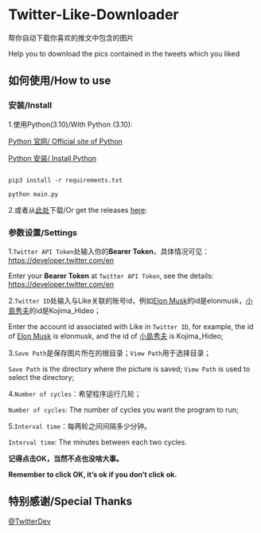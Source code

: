 # Twitter-Like-Downloader

帮你自动下载你喜欢的推文中包含的图片

Help you to download the pics contained in the tweets which you liked

## 如何使用/How to use

### 安装/Install

1.使用Python(3.10)/With Python (3.10):

[Python 官网/ Official site of Python](https://www.python.org/downloads/)

[Python 安装/ Install Python](https://www.tutorialspoint.com/how-to-install-python-in-windows)

```shell

pip3 install -r requirements.txt

python main.py

```

2.或者从[此处](https://github.com/Adi-SOUL/Twitter-Like-Downloader/releases/tag/v0.1)下载/Or get the releases [here](https://github.com/Adi-SOUL/Twitter-Like-Downloader/releases/tag/v0.1):

### 参数设置/Settings

1.```Twitter API Token```处输入你的**Bearer Token**，具体情况可见：https://developer.twitter.com/en

Enter your **Bearer Token** at ```Twitter API Token```, see the details: https://developer.twitter.com/en

2.```Twitter ID```处输入与Like关联的账号id，例如[Elon Musk](https://twitter.com/elonmusk)的id是elonmusk，[小島秀夫](https://twitter.com/Kojima_Hideo)的id是Kojima_Hideo；

Enter the account id associated with Like in ```Twitter ID```, for example, the id of [Elon Musk](https://twitter.com/elonmusk) is elonmusk, and the id of [小島秀夫](https://twitter.com/Kojima_Hideo) is Kojima_Hideo;

3.```Save Path```是保存图片所在的根目录；```View Path```用于选择目录；

```Save Path``` is the directory where the picture is saved; ```View Path``` is used to select the directory;

4.```Number of cycles```：希望程序运行几轮；

```Number of cycles```: The number of cycles you want the program to run;

5.```Interval time```：每两轮之间间隔多少分钟。

```Interval time```: The minutes between each two cycles.

**记得点击OK，当然不点也没啥大事。**

**Remember to click OK, it’s ok if you don’t click ok.**

## 特别感谢/Special Thanks

[@TwitterDev](https://github.com/twitterdev)
